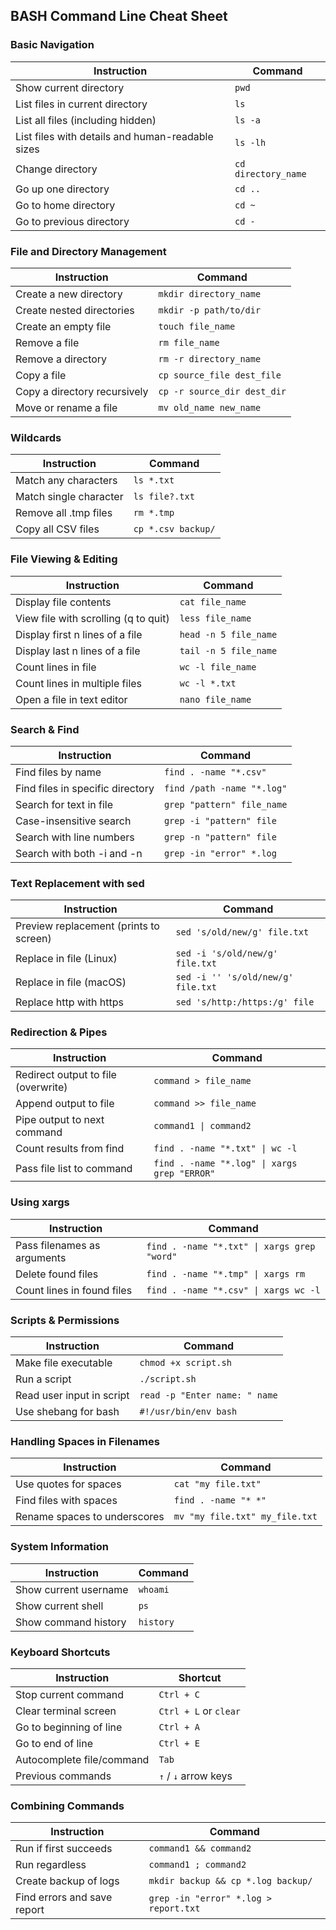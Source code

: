 ## **BASH Command Line Cheat Sheet**

### **Basic Navigation**
| Instruction                       | Command                    |
|----------------------------------------|----------------------------|
| Show current directory            | `pwd`                      |
| List files in current directory   | `ls`                       |
| List all files (including hidden) | `ls -a`                    |
| List files with details and human-readable sizes | `ls -lh`|
| Change directory                  | `cd directory_name`        |
| Go up one directory               | `cd ..`                    |
| Go to home directory              | `cd ~`                     |
| Go to previous directory          | `cd -`                     |

### **File and Directory Management**
| Instruction                       | Command                    |
|-----------------------------------|----------------------------|
| Create a new directory            | `mkdir directory_name`     |
| Create nested directories         | `mkdir -p path/to/dir`     |
| Create an empty file              | `touch file_name`          |
| Remove a file                     | `rm file_name`             |
| Remove a directory                | `rm -r directory_name`     |
| Copy a file                       | `cp source_file dest_file` |
| Copy a directory recursively      | `cp -r source_dir dest_dir`|
| Move or rename a file             | `mv old_name new_name`     |

### **Wildcards**
| Instruction                       | Command                    |
|-----------------------------------|----------------------------|
| Match any characters              | `ls *.txt`                 |
| Match single character            | `ls file?.txt`             |
| Remove all .tmp files             | `rm *.tmp`                 |
| Copy all CSV files                | `cp *.csv backup/`         |

### **File Viewing & Editing**
| Instruction                       | Command                    |
|-----------------------------------|----------------------------|
| Display file contents             | `cat file_name`            |
| View file with scrolling (q to quit) | `less file_name`       |
| Display first n lines of a file   | `head -n 5 file_name`      |
| Display last n lines of a file    | `tail -n 5 file_name`      |
| Count lines in file               | `wc -l file_name`          |
| Count lines in multiple files     | `wc -l *.txt`              |
| Open a file in text editor        | `nano file_name`           |

### **Search & Find**
| Instruction                       | Command                    |
|-----------------------------------|----------------------------|
| Find files by name                | `find . -name "*.csv"`     |
| Find files in specific directory  | `find /path -name "*.log"` |
| Search for text in file           | `grep "pattern" file_name` |
| Case-insensitive search           | `grep -i "pattern" file`   |
| Search with line numbers          | `grep -n "pattern" file`   |
| Search with both -i and -n        | `grep -in "error" *.log`   |

### **Text Replacement with sed**
| Instruction                       | Command                    |
|-----------------------------------|----------------------------|
| Preview replacement (prints to screen) | `sed 's/old/new/g' file.txt` |
| Replace in file (Linux)           | `sed -i 's/old/new/g' file.txt` |
| Replace in file (macOS)           | `sed -i '' 's/old/new/g' file.txt` |
| Replace http with https           | `sed 's/http:/https:/g' file` |

### **Redirection & Pipes**
| Instruction                       | Command                    |
|-----------------------------------|----------------------------|
| Redirect output to file (overwrite) | `command > file_name`   |
| Append output to file             | `command >> file_name`     |
| Pipe output to next command       | `command1 \| command2`     |
| Count results from find           | `find . -name "*.txt" \| wc -l` |
| Pass file list to command         | `find . -name "*.log" \| xargs grep "ERROR"` |

### **Using xargs**
| Instruction                       | Command                    |
|-----------------------------------|----------------------------|
| Pass filenames as arguments       | `find . -name "*.txt" \| xargs grep "word"` |
| Delete found files                | `find . -name "*.tmp" \| xargs rm` |
| Count lines in found files        | `find . -name "*.csv" \| xargs wc -l` |

### **Scripts & Permissions**
| Instruction                       | Command                    |
|-----------------------------------|----------------------------|
| Make file executable              | `chmod +x script.sh`       |
| Run a script                      | `./script.sh`              |
| Read user input in script         | `read -p "Enter name: " name` |
| Use shebang for bash              | `#!/usr/bin/env bash`      |

### **Handling Spaces in Filenames**
| Instruction                       | Command                    |
|-----------------------------------|----------------------------|
| Use quotes for spaces             | `cat "my file.txt"`        |
| Find files with spaces            | `find . -name "* *"`       |
| Rename spaces to underscores      | `mv "my file.txt" my_file.txt` |

### **System Information**
| Instruction                       | Command                    |
|-----------------------------------|----------------------------|
| Show current username             | `whoami`                   |
| Show current shell                | `ps`                       |
| Show command history              | `history`                  |

### **Keyboard Shortcuts**
| Instruction                       | Shortcut                   |
|-----------------------------------|----------------------------|
| Stop current command              | `Ctrl + C`                 |
| Clear terminal screen             | `Ctrl + L` or `clear`      |
| Go to beginning of line           | `Ctrl + A`                 |
| Go to end of line                 | `Ctrl + E`                 |
| Autocomplete file/command         | `Tab`                      |
| Previous commands                 | `↑` / `↓` arrow keys       |

### **Combining Commands**
| Instruction                       | Command                    |
|-----------------------------------|----------------------------|
| Run if first succeeds             | `command1 && command2`     |
| Run regardless                    | `command1 ; command2`      |
| Create backup of logs             | `mkdir backup && cp *.log backup/` |
| Find errors and save report       | `grep -in "error" *.log > report.txt` |
